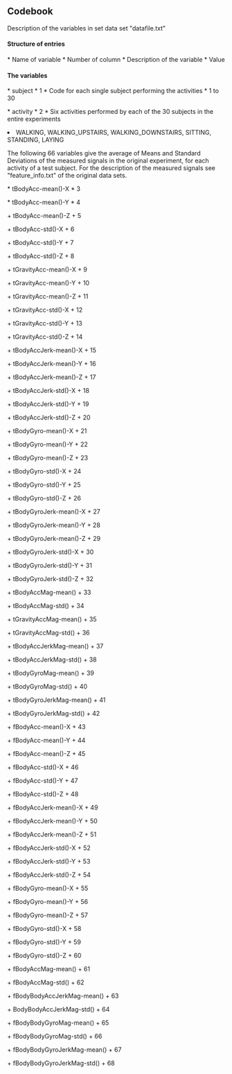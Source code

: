 <h2> Codebook </h2>

Description of the variables in set data set "datafile.txt"

<h4> Structure of entries </h4>
* Name of variable
* Number of column
* Description of the variable
* Value


<h4> The variables </h4>
<p>
* subject
* 1
* Code for each single subject performing the activities
* 1 to 30
</p>
<p></p>
<p>
* activity
* 2
* Six activities performed by each of the 30 subjects in the entire experiments
<li> WALKING, WALKING_UPSTAIRS, WALKING_DOWNSTAIRS, SITTING, STANDING, LAYING </li>
</p>
<p></p>
The following 66 variables give the average of Means and Standard Deviations of the measured signals in the original experiment, for each activity of a test subject. For the description of the measured signals see "feature_info.txt" of the original data sets.
<p></p>
* tBodyAcc-mean()-X
* 3
<p></p>
* tBodyAcc-mean()-Y
* 4
<p></p>
+ tBodyAcc-mean()-Z
+ 5
<p></p>
+ tBodyAcc-std()-X		
+ 6
<p></p>
+ tBodyAcc-std()-Y
+ 7
<p></p>
+ tBodyAcc-std()-Z	
+ 8
<p></p>
+ tGravityAcc-mean()-X
+ 9
<p></p>
+ tGravityAcc-mean()-Y
+ 10
<p></p>
+ tGravityAcc-mean()-Z
+ 11
<p></p>
+ tGravityAcc-std()-X
+ 12
<p></p>
+ tGravityAcc-std()-Y
+ 13
<p></p>
+ tGravityAcc-std()-Z
+ 14
<p></p>
+ tBodyAccJerk-mean()-X		
+ 15
<p></p>
+ tBodyAccJerk-mean()-Y
+ 16
<p></p>
+ tBodyAccJerk-mean()-Z
+ 17
<p></p>
+ tBodyAccJerk-std()-X
+ 18
<p></p>
+ tBodyAccJerk-std()-Y
+ 19
<p></p>
+ tBodyAccJerk-std()-Z
+ 20
<p></p>
+ tBodyGyro-mean()-X
+ 21
<p></p>
+ tBodyGyro-mean()-Y
+ 22
<p></p>
+ tBodyGyro-mean()-Z
+ 23
<p></p>
+ tBodyGyro-std()-X	
+ 24
<p></p>
+ tBodyGyro-std()-Y	
+ 25
<p></p>
+ tBodyGyro-std()-Z	
+ 26
<p></p>
+ tBodyGyroJerk-mean()-X
+ 27
<p></p>
+ tBodyGyroJerk-mean()-Y	
+ 28
<p></p>
+ tBodyGyroJerk-mean()-Z	
+ 29
<p></p>
+ tBodyGyroJerk-std()-X	
+ 30
<p></p>
+ tBodyGyroJerk-std()-Y	
+ 31
<p></p>
+ tBodyGyroJerk-std()-Z	
+ 32
<p></p>
+ tBodyAccMag-mean()	
+ 33
<p></p>
+ tBodyAccMag-std()	
+ 34
<p></p>
+ tGravityAccMag-mean()	
+ 35
<p></p>
+ tGravityAccMag-std()	
+ 36
<p></p>
+ tBodyAccJerkMag-mean()
+ 37
<p></p>
+ tBodyAccJerkMag-std()	
+ 38
<p></p>
+ tBodyGyroMag-mean()	
+ 39
<p></p>
+ tBodyGyroMag-std()
+ 40
<p></p>
+ tBodyGyroJerkMag-mean()	
+ 41
<p></p>
+ tBodyGyroJerkMag-std()
+ 42
<p></p>
+ fBodyAcc-mean()-X	
+ 43
<p></p>
+ fBodyAcc-mean()-Y	
+ 44
<p></p>
+ fBodyAcc-mean()-Z	
+ 45
<p></p>
+ fBodyAcc-std()-X	
+ 46
<p></p>
+ fBodyAcc-std()-Y	
+ 47
<p></p>
+ fBodyAcc-std()-Z	
+ 48
<p></p>
+ fBodyAccJerk-mean()-X	
+ 49
<p></p>
+ fBodyAccJerk-mean()-Y	
+ 50
<p></p>
+ fBodyAccJerk-mean()-Z	
+ 51
<p></p>
+ fBodyAccJerk-std()-X
+ 52
<p></p>
+ fBodyAccJerk-std()-Y	
+ 53
<p></p>
+ fBodyAccJerk-std()-Z	
+ 54
<p></p>
+ fBodyGyro-mean()-X	
+ 55
<p></p>
+ fBodyGyro-mean()-Y	
+ 56
<p></p>
+ fBodyGyro-mean()-Z	
+ 57
<p></p>
+ fBodyGyro-std()-X	
+ 58
<p></p>
+ fBodyGyro-std()-Y	
+ 59
<p></p>
+ fBodyGyro-std()-Z	
+ 60
<p></p>
+ fBodyAccMag-mean()	
+ 61
<p></p>
+ fBodyAccMag-std()	
+ 62
<p></p>
+ fBodyBodyAccJerkMag-mean()
+ 63
<p></p>
+ BodyBodyAccJerkMag-std()
+ 64
<p></p>
+ fBodyBodyGyroMag-mean()	
+ 65
<p></p>
+ fBodyBodyGyroMag-std()
+ 66
<p></p>
+ fBodyBodyGyroJerkMag-mean()
+ 67
<p></p>
+ fBodyBodyGyroJerkMag-std()
+ 68
<p></p>
